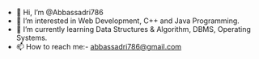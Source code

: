 - 👋 Hi, I’m @Abbassadri786
- 👀 I’m interested in Web Development, C++ and Java Programming.
- 🌱 I’m currently learning Data Structures & Algorithm, DBMS, Operating Systems.
- 📫 How to reach me:- abbassadri786@gmail.com

<!---
Abbassadri786/Abbassadri786 is a ✨ special ✨ repository because its `README.md` (this file) appears on your GitHub profile.
You can click the Preview link to take a look at your changes.
--->
